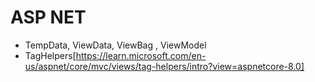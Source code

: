  # ASP NET

   - TempData, ViewData, ViewBag , ViewModel
   - TagHelpers[https://learn.microsoft.com/en-us/aspnet/core/mvc/views/tag-helpers/intro?view=aspnetcore-8.0]